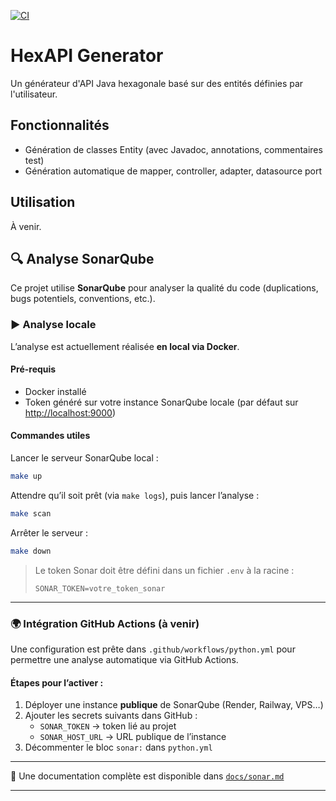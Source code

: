 [![CI](https://github.com/Bertrand2808/Hexapi/actions/workflows/python.yml/badge.svg)](https://github.com/Bertrand2808/Hexapi/actions/workflows/python.yml)

# HexAPI Generator

Un générateur d'API Java hexagonale basé sur des entités définies par l'utilisateur.

## Fonctionnalités

- Génération de classes Entity (avec Javadoc, annotations, commentaires test)
- Génération automatique de mapper, controller, adapter, datasource port

## Utilisation

À venir.

## 🔍 Analyse SonarQube

Ce projet utilise **SonarQube** pour analyser la qualité du code (duplications, bugs potentiels, conventions, etc.).

### ▶️ Analyse locale

L’analyse est actuellement réalisée **en local via Docker**.

#### Pré-requis

- Docker installé
- Token généré sur votre instance SonarQube locale (par défaut sur [http://localhost:9000](http://localhost:9000))

#### Commandes utiles

Lancer le serveur SonarQube local :
```bash
make up
```

Attendre qu’il soit prêt (via `make logs`), puis lancer l’analyse :
```bash
make scan
```

Arrêter le serveur :
```bash
make down
```

> Le token Sonar doit être défini dans un fichier `.env` à la racine :
> ```env
> SONAR_TOKEN=votre_token_sonar
> ```

---

### 🌍 Intégration GitHub Actions (à venir)

Une configuration est prête dans `.github/workflows/python.yml` pour permettre une analyse automatique via GitHub Actions.

#### Étapes pour l’activer :

1. Déployer une instance **publique** de SonarQube (Render, Railway, VPS…)
2. Ajouter les secrets suivants dans GitHub :
   - `SONAR_TOKEN` → token lié au projet
   - `SONAR_HOST_URL` → URL publique de l’instance
3. Décommenter le bloc `sonar:` dans `python.yml`

---

📘 Une documentation complète est disponible dans [`docs/sonar.md`](docs/sonar.md)

---
